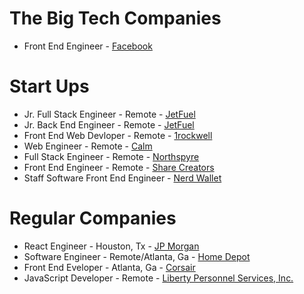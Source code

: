 # The Big Tech Companies
- Front End Engineer - [Facebook](https://www.facebook.com/careers/v2/jobs/398439901421999/)

# Start Ups
- Jr. Full Stack Engineer - Remote - [JetFuel](https://jobs.lever.co/jetfuel/35d711c1-5457-4a45-b392-891fc6d7439b/apply)
- Jr. Back End Engineer - Remote -  [JetFuel](https://jobs.lever.co/jetfuel/01cf417f-872d-4bdc-a95b-90d91aeae67a)
- Front End Web Devloper - Remote - [1rockwell](https://1r.hirehive.com/job/75610/web-developer-front-end-remote)
- Web Engineer - Remote - [Calm](https://boards.greenhouse.io/calm/jobs/5411394002)
- Full Stack Engineer - Remote - [Northspyre](https://www.linkedin.com/jobs/view/2679429139/?refId=QF7AaixYRCah7eOlbTcHPw%3D%3D)
- Front End Engineer - Remote - [Share Creators](https://triplebyte.com/users/sign_up?cr=K0mhbKA&fkey=bRdOyQo&ref=jb_linkedin_3nqgl2m-san-francisco-ca-united-states&rr=VHMbjXa)
- Staff Software Front End Engineer - [Nerd Wallet](https://www.nerdwallet.com/careers/job/3385518)

# Regular Companies
- React Engineer - Houston, Tx - [JP Morgan](https://jpmc.fa.oraclecloud.com/hcmUI/CandidateExperience/en/sites/CX_1001/requisitions/preview/210134845/?location=Houston%252C+TX%252C+United+States&locationId=300000020691519&locationLevel=city&radius=0&radiusUnit=MI)
- Software Engineer - Remote/Atlanta, Ga - [Home Depot](https://careers.homedepot.com/job/13736510/software-engineer-virtual-atlanta-ga/)
- Front End Eveloper - Atlanta, Ga - [Corsair](https://edix.fa.us2.oraclecloud.com/hcmUI/CandidateExperience/en/sites/CX_1/job/6168?utm_medium=jobshare)
- JavaScript Developer - Remote - [Liberty Personnel Services, Inc. ](https://www.linkedin.com/jobs/view/2701881651/?alternateChannel=search&refId=qYcESpcxMT5NCJ%2Fbom4BcQ%3D%3D&trackingId=UXn3T8Ys9XaYuZ%2BR5Q3Jcg%3D%3D&trk=d_flagship3_postapply_immediate_screener_modal)
